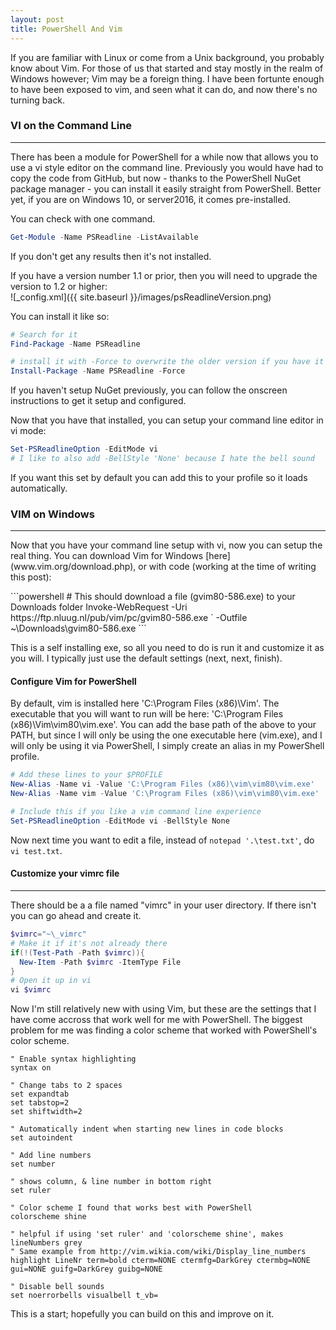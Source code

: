 ```yaml
---
layout: post
title: PowerShell And Vim
---
```

<p>
  If you are familiar with Linux or come from a Unix background,
  you probably know about Vim.
  For those of us that started and stay mostly in the realm of Windows however;
  Vim may be a foreign thing.
  I have been fortunte enough to have been exposed to vim, and seen what it can do,
  and now there's no turning back.
</p> 

### VI on the Command Line
----

<p>
  There has been a module for PowerShell for a while now that allows you to use
  a vi style editor on the command line.  Previously you would have had to
  copy the code from GitHub, but now - thanks to the PowerShell NuGet package manager -
  you can install it easily straight from PowerShell.
  Better yet, if you are on Windows 10, or server2016, it comes pre-installed.
</p>
<p>
  You can check with one command.
</p>

```powershell
Get-Module -Name PSReadline -ListAvailable
```
<p>
  If you don't get any results then it's not installed.
</p>
If you have a version number 1.1 or prior, 
then you will need to upgrade the version to 1.2 or higher:
<br>
![_config.xml]({{ site.baseurl }}/images/psReadlineVersion.png)
<br>
<p>
  You can install it like so:
</p>

```powershell
# Search for it
Find-Package -Name PSReadline

# install it with -Force to overwrite the older version if you have it
Install-Package -Name PSReadline -Force
```

<p>
  If you haven't setup NuGet previously, you can follow the onscreen instructions
  to get it setup and configured.
</p>
<p>
  Now that you have that installed, you can setup your command line editor in vi mode:
</p>

```powershell
Set-PSReadlineOption -EditMode vi
# I like to also add -BellStyle 'None' because I hate the bell sound
```

<p>
  If you want this set by default you can add this to your profile 
  so it loads automatically.
</p>

### VIM on Windows
----
<p>
  Now that you have your command line setup with vi, now you can setup the real thing.
  You can download Vim for Windows [here](www.vim.org/download.php), or
  with code (working at the time of writing this post):
</p>
```powershell
# This should download a file (gvim80-586.exe) to your Downloads folder
Invoke-WebRequest -Uri https://ftp.nluug.nl/pub/vim/pc/gvim80-586.exe `
  -Outfile ~\Downloads\gvim80-586.exe
```

<p>
  This is a self installing exe, so all you need to do is run it and customize
  it as you will.
  I typically just use the default settings (next, next, finish).
</p>

#### Configure Vim for PowerShell
<p>
  By default, vim is installed here 'C:\Program Files (x86)\Vim'.
  The executable that you will want to run will be here: 
  'C:\Program Files (x86)\Vim\vim80\vim.exe'.
  You can add the base path of the above to your PATH, but since I will only be using 
  the one executable here (vim.exe), and I will only be using it via PowerShell,
  I simply create an alias in my PowerShell profile.
</p>

```powershell
# Add these lines to your $PROFILE
New-Alias -Name vi -Value 'C:\Program Files (x86)\vim\vim80\vim.exe'
New-Alias -Name vim -Value 'C:\Program Files (x86)\vim\vim80\vim.exe'

# Include this if you like a vim command line experience
Set-PSReadlineOption -EditMode vi -BellStyle None
```

Now next time you want to edit a file, instead of `notepad '.\test.txt'`, 
do `vi test.txt`.

#### Customize your vimrc file
-----
<p>
  There should be a a file named "vimrc" in your user directory.  
  If there isn't you can go ahead and create it.
</p>

```powershell
$vimrc="~\_vimrc"
# Make it if it's not already there
if(!(Test-Path -Path $vimrc)){
  New-Item -Path $vimrc -ItemType File
} 
# Open it up in vi
vi $vimrc
```

<p>
  Now I'm still relatively new with using Vim, but these are the settings
  that I have come accross that work well for me with PowerShell.
  The biggest problem for me was finding a color scheme that worked with 
  PowerShell's color scheme.
</p>


```vim
" Enable syntax highlighting
syntax on

" Change tabs to 2 spaces
set expandtab 
set tabstop=2
set shiftwidth=2

" Automatically indent when starting new lines in code blocks
set autoindent

" Add line numbers
set number

" shows column, & line number in bottom right 
set ruler

" Color scheme I found that works best with PowerShell
colorscheme shine

" helpful if using 'set ruler' and 'colorscheme shine', makes lineNumbers grey
" Same example from http://vim.wikia.com/wiki/Display_line_numbers
highlight LineNr term=bold cterm=NONE ctermfg=DarkGrey ctermbg=NONE gui=NONE guifg=DarkGrey guibg=NONE

" Disable bell sounds 
set noerrorbells visualbell t_vb=
```

<p>
  This is a start; hopefully you can build on this and improve on it.
</p>
